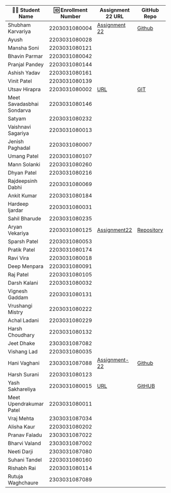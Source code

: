 | 👩‍🎓 Student Name               | 🆔 Enrollment Number | Assignment 22 URL | GitHub Repo |
|---------------------------------|---------------------|-------------------|-------------|
| Shubham Karvariya               | 2203031080004       |[Assignment 22](https://github.com/5hubhm/ExpressJS101/blob/main/GlowDerm/app.js) | [Github](https://github.com/5hubhm/ExpressJS101)
| Ayush                           | 2203031080028       |                   |             |
| Mansha Soni                     | 2203031080121       |                   |             |
| Bhavin Parmar                   | 2203031080042       |                   |             |
| Pranjal Pandey                  | 2203031080144       |                   |             |
| Ashish Yadav                    | 2203031080161       |                   |             |
| Vinit Patel                     | 2203031080139       |                   |             |
| Utsav Hirapra                   | 2203031080002       | [URL](https://github.com/utsav1213/Express101/blob/main/GlowDerma/app.js)|[GIT](https://github.com/utsav1213/Express101)   |
| Meet Savadasbhai Sondarva       | 2203031080146       |                   |             |
| Satyam                          | 2203031080232       |                   |             |
| Vaishnavi Sagariya              | 2203031080013       |                   |             |
| Jenish Paghadal                 | 2203031080007       |                   |             |
| Umang Patel                     | 2203031080107       |                   |             |
| Mann Solanki                    | 2203031080260       |                   |             |
| Dhyan Patel                     | 2203031080216       |                   |             |
| Rajdeepsinh Dabhi               | 2203031080069       |                   |             |
| Ankit Kumar                     | 2203031080184       |                   |             |
| Hardeep Ijardar                  | 2203031080031       |                   |             |
| Sahil Bharude                   | 2203031080235       |                   |             |
| Aryan Vekariya                  | 2203031080125       |[Assignment22](https://github.com/aaryanvekariya/Express_Work/blob/main/GlowDerma/index.js)|[Repository](https://github.com/aaryanvekariya/Express_Work)|
| Sparsh Patel                    | 2203031080053       |                   |             |
| Pratik Patel                    | 2203031080174       |                   |             |
| Ravi Vira                       | 2203031080018       |                   |             |
| Deep Menpara                     | 2203031080091       |                   |             |
| Raj Patel                       | 2203031080105       |                   |             |
| Darsh Kalani                    | 2203031080032       |                   |             |
| Vignesh Gaddam                  | 2203031080131       |                   |             |
| Vrushangi Mistry                | 2203031080222       |                   |             |
| Achal Ladani                    | 2203031080229       |                   |             |
| Harsh Choudhary                 | 2203031080132       |                   |             |
| Jeet Dhake                      | 2303031087082       |                   |             |
| Vishang Lad                     | 2203031080035       |                   |             |
| Hani Vaghani                    | 2303031087088       |[Assignment-22](https://github.com/hanivaghani/GlowDerma/blob/master/index.js)|[Github](https://github.com/hanivaghani/GlowDerma/tree/master)|
| Harsh Surani                    | 2203031080123       |                   |             |
| Yash Sakhareliya                | 2203031080015       |[URL](https://github.com/YashSakhareliya/GlowDerma-/blob/main/app.js) |[GitHUB](https://github.com/YashSakhareliya/GlowDerma-)            |
| Meet Upendrakumar Patel         | 2203031080011       |                   |             |
| Vraj Mehta                      | 2303031087034       |                   |             |
| Alisha Kaur                     | 2203031080202       |                   |             |
| Pranav Faladu                   | 2303031087022       |                   |             |
| Bharvi Valand                   | 2303031087002       |                   |             |
| Neeti Darji                     | 2303031087080       |                   |             |
| Suhani Tandel                    | 2203031080160       |                   |             |
| Rishabh Rai                     | 2203031080114       |                   |             |
| Rutuja Waghchaure               | 2303031087089       |                   |             |

